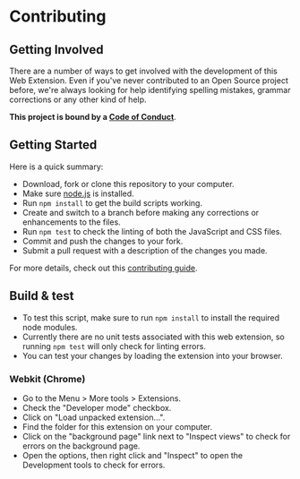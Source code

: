 # Contributing


## Getting Involved

There are a number of ways to get involved with the development of this Web Extension. Even if you've never contributed to an Open Source project before, we're always looking for help identifying spelling mistakes, grammar corrections or any other kind of help.

**This project is bound by a [Code of Conduct](CODE_OF_CONDUCT.md)**.

## Getting Started

Here is a quick summary:

* Download, fork or clone this repository to your computer.
* Make sure [node.js](http://nodejs.org/) is installed.
* Run `npm install` to get the build scripts working.
* Create and switch to a branch before making any corrections or enhancements to the files.
* Run `npm test` to check the linting of both the JavaScript and CSS files.
* Commit and push the changes to your fork.
* Submit a pull request with a description of the changes you made.

For more details, check out this [contributing guide](https://github.com/Roshanjossey/first-contributions#readme).

## Build & test

* To test this script, make sure to run `npm install` to install the required node modules.
* Currently there are no unit tests associated with this web extension, so running `npm test` will only check for linting errors.
* You can test your changes by loading the extension into your browser.

### Webkit (Chrome)

* Go to the Menu &gt; More tools &gt; Extensions.
* Check the "Developer mode" checkbox.
* Click on "Load unpacked extension...".
* Find the folder for this extension on your computer.
* Click on the "background page" link next to "Inspect views" to check for errors on the background page.
* Open the options, then right click and "Inspect" to open the Development tools to check for errors.

